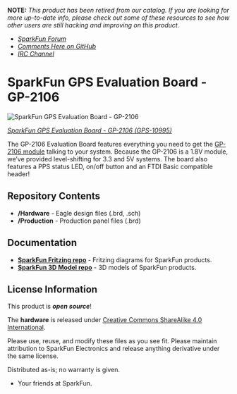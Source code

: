 **NOTE:** *This product has been retired from our catalog. If you are looking for more up-to-date info, please check out some of these resources to see how other users are still hacking and improving on this product.*
* *[SparkFun Forum](https://forum.sparkfun.com/)*
* *[Comments Here on GitHub](https://github.com/sparkfun/GPS_Evaluation_Board_GP-2106/issues)*
* *[IRC Channel](https://www.sparkfun.com/news/263)*

SparkFun GPS Evaluation Board - GP-2106
========================================

![SparkFun GPS Evaluation Board - GP-2106](https://cdn.sparkfun.com//assets/parts/6/2/3/9/10995-01.jpg)

[*SparkFun GPS Evaluation Board - GP-2106 (GPS-10995)*](https://www.sparkfun.com/products/10995)

The GP-2106 Evaluation Board features everything you need to get the [GP-2106 module](https://www.sparkfun.com/products/retired/10890) talking to your system. 
Because the GP-2106 is a 1.8V module, we’ve provided level-shifting for 3.3 and 5V systems. 
The board also features a PPS status LED, on/off button and an FTDI Basic compatible header!

Repository Contents
-------------------

* **/Hardware** - Eagle design files (.brd, .sch)
* **/Production** - Production panel files (.brd)

Documentation
--------------
* **[SparkFun Fritzing repo](https://github.com/sparkfun/Fritzing_Parts)** - Fritzing diagrams for SparkFun products.
* **[SparkFun 3D Model repo](https://github.com/sparkfun/3D_Models)** - 3D models of SparkFun products. 

License Information
-------------------
This product is _**open source**_! 

The **hardware** is released under [Creative Commons ShareAlike 4.0 International](https://creativecommons.org/licenses/by-sa/4.0/).

Please use, reuse, and modify these files as you see fit. Please maintain attribution to SparkFun Electronics and release anything derivative under the same license.

Distributed as-is; no warranty is given.

- Your friends at SparkFun.


